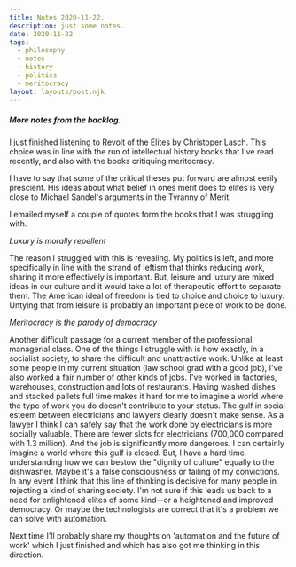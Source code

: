 ```yaml
---
title: Notes 2020-11-22.
description: just some notes.
date: 2020-11-22
tags:
  - philosophy	
  - notes 
  - history
  - politics
  - meritocracy
layout: layouts/post.njk
---
```



##### More notes from the backlog. 

I just finished listening to Revolt of the Elites by Christoper Lasch. This choice was in line with the run of intellectual history books that I've read recently, and also with the books critiquing meritocracy. 

I have to say that some of the critical theses put forward are almost eerily prescient. His ideas about what belief in ones merit does to elites is very close to Michael Sandel's arguments in the Tyranny of Merit. 

I emailed myself a couple of quotes form the books that I was struggling with. 

*Luxury is morally repellent*

The reason I struggled with this is revealing. My politics is left, and more specifically in line with the strand of leftism that thinks reducing work, sharing it more effectively is important. But, leisure and luxury are mixed ideas in our culture and it would take a lot of therapeutic effort to separate them. The American ideal of freedom is tied to choice and choice to luxury. Untying that from leisure is probably an important piece of work to be done. 

*Meritocracy is the parody of democracy*


Another difficult passage for a current member of the professional managerial class. One of the things I struggle with is how exactly, in a socialist society, to share the difficult and unattractive work. Unlike at least some people in my current situation (law school grad with a good job), I've also worked a fair number of other kinds of jobs. I've worked in factories, warehouses, construction and lots of restaurants. Having washed dishes and stacked pallets full time makes it hard for me to imagine a world where the type of work you do doesn't contribute to your status. The gulf in social esteem between electricians and lawyers clearly doesn't make sense. As a lawyer I think I can safely say that the work done by electricians is more socially valuable. There are fewer slots for electricians (700,000 compared with 1.3 million). And the job is significantly more dangerous. I can certainly imagine a world where this gulf is closed. But, I have a hard time understanding how we can bestow the "dignity of culture" equally to the dishwasher. Maybe it's a false consciousness or failing of my convictions. In any event I think that this line of thinking is decisive for many people in rejecting a kind of sharing society. I'm not sure if this leads us back to a need for enlightened elites of some kind--or a heightened and improved democracy. Or maybe the technologists are correct that it's a problem we can solve with automation.  

Next time I'll probably share my thoughts on 'automation and the future of work' which I just finished and which has also got me thinking in this direction. 